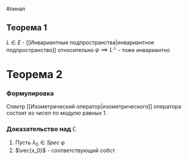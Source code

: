 #линал 
## Теорема 1
$L \in E$ - [[Инвариантные подпространства|инвариантное подпространство]] относительно $\varphi \implies L^{\perp}$  - тоже инвариантно

# Теорема 2
### Формулировка
Спектр [[Изометрический оператор|изометрического]] оператора состоит из чисел по модулю равных 1.
### Доказательство над $\mathbb{C}$
1. Пусть $\lambda_0 \in Spec \ \varphi$
2. $\vec{x_0}$ - соответствующий собст